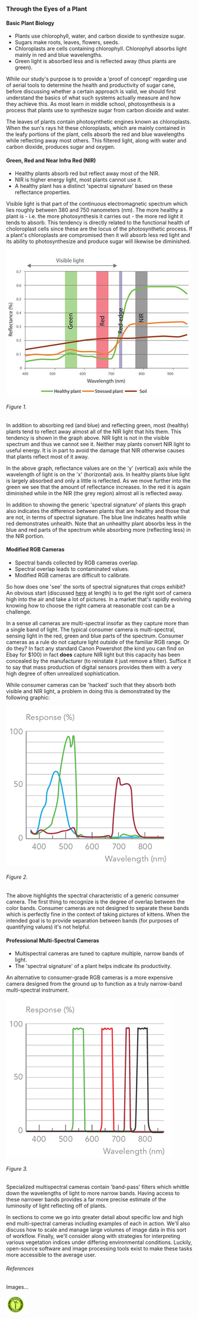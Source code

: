 ### Through the Eyes of a Plant

#### Basic Plant Biology

* Plants use chlorophyll, water, and carbon dioxide to synthesize sugar.
* Sugars make roots, leaves, flowers, seeds.
* Chloroplasts are cells containing chlorophyll. Chlorophyll absorbs light mainly in red and blue wavelengths.
* Green light is absorbed less and is reflected away (thus plants are green).

While our study's purpose is to provide a 'proof of concept' regarding use of aerial tools to determine the health 
and productivity of sugar cane, before discussing whether a certain approach is valid,  we should first understand 
the basics of what such systems actually measure and how they achieve this. As most learn in middle school, 
photosynthesis is a process that plants use to synthesize sugar from carbon dioxide and water. 

The leaves of 
plants contain photosynthetic engines known as chloroplasts. When the sun's rays hit these chloroplasts, which are 
mainly contained in the leafy portions of the plant, cells absorb the red and blue wavelengths while reflecting away 
most others. This filtered light, along with water and carbon dioxide, produces sugar and oxygen.

#### Green, Red and Near Infra Red (NIR)

* Healthy plants absorb red but reflect away most of the NIR.
* NIR is higher energy light, most plants cannot use it.
* A healthy plant has a distinct 'spectral signature' based on these reflectance properties.

Visible light is that part of the continuous electromagnetic spectrum which lies roughly between 380 and 750 
nanometers (nm). The more healthy a plant is - i.e. the more photosynthesis it carries out - the more red light 
it tends to absorb. This tendency is directly related to the functional health of choloroplast cells since these are the 
locus of the photosynthetic process. If a plant's chloroplasts are compromised then it will absorb less red light
and its ability to photosynthesize and produce sugar will likewise be diminished.  

![](img/plant_physio.png) 
###### Figure 1. 
   
In addition to absorbing red (and blue) and reflecting green, most (healthy) plants tend to reflect away almost all of 
the NIR light that hits them. This tendency is shown in the graph above. NIR light is not in the visible spectrum 
and thus we cannot see it. Neither may plants convert NIR light to useful energy. It is in part to avoid the 
damage that NIR otherwise causes that plants reflect most of it away. 

In the above graph, reflectance values are on the 'y' (vertical) axis while the wavelength of light is on the 'x' 
(horizontal) axis. In healthy plants blue light is largely absorbed and only a little is reflected. As we move further 
into the green we see that the amount of reflectance increases. In the red it is again diminished while in the NIR 
(the grey region) almost all is reflected away. 

In addition to showing the generic 'spectral signature' of plants this graph also indicates the difference 
between plants that are healthy and those that are not, in terms of spectral signature. The blue line indicates 
health while red demonstrates unhealth. Note that an unhealthy plant absorbs less in the blue 
and red parts of the spectrum while absorbing more (reflecting less) in the NIR portion.   
 

#### Modified RGB Cameras
* Spectral bands collected by RGB cameras overlap. 
* Spectral overlap leads to contaminated values.
* Modified RGB cameras are difficult to calibrate.

So how does one 'see' the sorts of spectral signatures that crops exhibit? An obvious start (discussed [here](readme_resources/kites_balloons_drones.md)
at length) is to get the right sort of camera high into the air and take a lot of pictures.
In a market that's rapidly evolving knowing how to choose the right camera at reasonable cost can be a challenge.

In a sense all cameras are multi-spectral insofar as they capture more than a single band of light. The typical consumer
camera is multi-spectral, sensing light in the red, green and blue parts of the spectrum. Consumer cameras as a rule do 
not capture light outside of the familiar RGB range. Or do they? In fact any standard Canon Powershot (the kind you can 
find on Ebay for $100) in fact __does__ capture NIR light but this capacity has been concealed by the manufacturer (to 
reinstate it just remove a filter). Suffice it to say that mass production of digital sensors provides them with a very 
high degree of often unrealized sophistication.
 
While consumer cameras can be 'hacked' such that they absorb both visible and NIR light, a problem in doing this is 
demonstrated by the following graphic:

![](img/consumer.png)
###### Figure 2.

The above highlights the spectral characteristic of a generic consumer camera. The first thing to recognize is the 
degree of overlap between the color bands. Consumer cameras are not designed to separate these bands which is perfectly 
fine in the context of taking pictures of kittens. When the intended goal is to provide separation between bands 
(for purposes of quantifying values) it's not helpful. 

#### Professional Multi-Spectral Cameras

* Multispectral cameras are tuned to capture multiple, narrow bands of light.
* The 'spectral signature' of a plant helps indicate its productivity.

An alternative to consumer-grade RGB cameras is a more expensive 
camera designed from the ground up to function as a truly narrow-band multi-spectral instrument. 

![](img/sequoia.png)
###### Figure 3.

Specialized multispectral cameras contain 'band-pass' filters which whittle down the wavelengths of light to more 
narrow bands. Having access to these narrower bands provides a far more precise estimate of the luminosity of 
light reflecting off of plants.    

In sections to come we go into greater detail about specific low and high end multi-spectral cameras including examples 
of each in action. We'll also discuss how to scale and manage large volumes of image data in this sort of workflow.  Finally, 
we'll consider along with strategies for interpreting various vegetation indices under differing environmental conditions. 
Luckily, open-source software and image processing 
tools exist to make these tasks more accessible to the average user.


###### References

Images...
 
![](img/sugar_button.png) 
